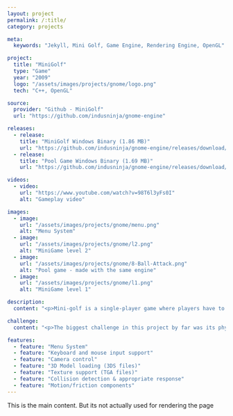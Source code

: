 ```yaml
---
layout: project
permalink: /:title/
category: projects

meta:
  keywords: "Jekyll, Mini Golf, Game Engine, Rendering Engine, OpenGL"

project:
  title: "MiniGolf"
  type: "Game"
  year: "2009"
  logo: "/assets/images/projects/gnome/logo.png"
  tech: "C++, OpenGL"

source:
  provider: "Github - MiniGolf"
  url: "https://github.com/indusninja/gnome-engine"

releases:
  - release:
    title: "MiniGolf Windows Binary (1.86 MB)"
    url: "https://github.com/indusninja/gnome-engine/releases/download/v1.0/MiniGolf-win32.zip"
  - release:
    title: "Pool Game Windows Binary (1.69 MB)"
    url: "https://github.com/indusninja/gnome-engine/releases/download/v1.0/Pool-win32.zip"

videos:
  - video:
    url: "https://www.youtube.com/watch?v=98T6l3yFs0I"
    alt: "Gameplay video"

images:
  - image:
    url: "/assets/images/projects/gnome/menu.png"
    alt: "Menu System"
  - image:
    url: "/assets/images/projects/gnome/l2.png"
    alt: "MiniGame level 2"
  - image:
    url: "/assets/images/projects/gnome/8-Ball-Attack.png"
    alt: "Pool game - made with the same engine"
  - image:
    url: "/assets/images/projects/gnome/l1.png"
    alt: "MiniGame level 1"

description:
  content: "<p>Mini-golf is a single-player game where players have to clear a sequence of holes on the course. Player’s aim is to clear each hole in the minimum number of shots they can. This project's objective was to familiarize myself with OpenGL.</p>"

challenge:
  content: "<p>The biggest challenge in this project by far was its physics components. While I was able to get a respectable response system in place, the effort it took to fine-tune the physical responses took too much time and eventually affected the work put into the rendering components.</p><p>Some of the functionalities that were planned for the future are things like animation and shader support along with support for a third party physics engine. However this project is now defunct and I will plan to revisit the topic in a new project in the future - hopefully with a better architecture.</p>"

features:
  - feature: "Menu System"
  - feature: "Keyboard and mouse input support"
  - feature: "Camera control"
  - feature: "3D Model loading (3DS files)"
  - feature: "Texture support (TGA files)"
  - feature: "Collision detection & appropriate response"
  - feature: "Motion/friction components"
---
```

<p>This is the main content. But its not actually used for rendering the page</p>